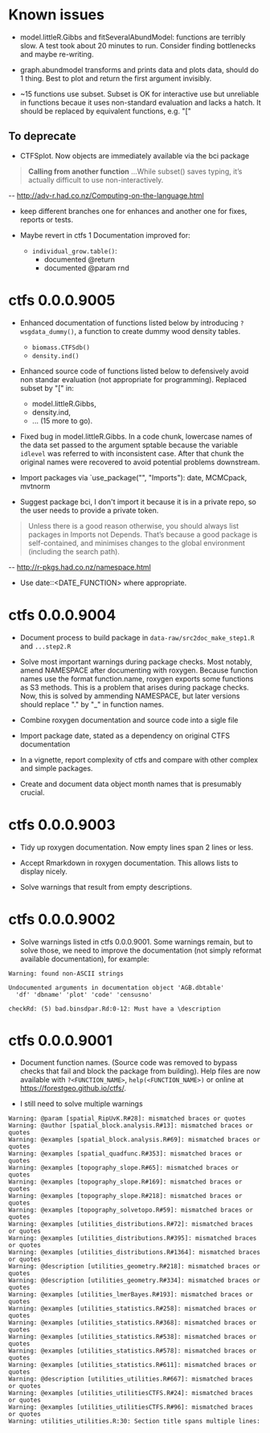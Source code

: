 # Known issues

- model.littleR.Gibbs and fitSeveralAbundModel: functions are terribly slow. A test took about 20 minutes to run. Consider finding bottlenecks and maybe re-writing.

- graph.abundmodel transforms and prints data and plots data, should do 1 thing. Best to plot and return the first argument invisibly.

- ~15 functions use subset. Subset is OK for interactive use but unreliable in functions becaue it uses non-standard evaluation and lacks a hatch. It should be replaced by equivalent functions, e.g. "["

## To deprecate

- CTFSplot. Now objects are immediately available via the bci package

> **Calling from another function** ...While subset() saves typing, it’s actually difficult to use non-interactively.

-- http://adv-r.had.co.nz/Computing-on-the-language.html

- keep different branches one for enhances and another one for fixes, reports or tests.

- Maybe revert in ctfs 1 Documentation improved for:

    * `individual_grow.table()`: 
        * documented @return
        * documented @param rnd








# ctfs 0.0.0.9005

- Enhanced documentation of functions listed below by introducing `?wsgdata_dummy()`, a function to create dummy wood density tables.
    
    - `biomass.CTFSdb()`
    - `density.ind()`

- Enhanced source code of functions listed below to defensively avoid non standar evaluation (not appropriate for programming). Replaced subset by "[" in:

    - model.littleR.Gibbs,
    - density.ind,
    - ... (15 more to go).

- Fixed bug in model.littleR.Gibbs. In a code chunk, lowercase names of the data set passed to the argument sptable because the variable `idlevel` was referred to with inconsistent case. After that chunk the original names were recovered to avoid potential problems downstream.










- Import packages via `use_package("<PACKAGE>", "Imports"): date, MCMCpack, mvtnorm

- Suggest package bci, I don't import it because it is in a private repo, so the user needs to provide a private token.


> Unless there is a good reason otherwise, you should always list packages in Imports not Depends. That’s because a good package is self-contained, and minimises changes to the global environment (including the search path).

-- http://r-pkgs.had.co.nz/namespace.html

- Use date::<DATE_FUNCTION> where appropriate.







# ctfs 0.0.0.9004

- Document process to build package in `data-raw/src2doc_make_step1.R` and `...step2.R`

- Solve most important warnings during package checks. Most notably, amend NAMESPACE after documenting with roxygen. Because function names use the format function.name, roxygen exports some functions as S3 methods. This is a problem that arises during package checks. Now, this is solved by ammending NAMESPACE, but later versions should replace "." by "_" in function names.

- Combine roxygen documentation and source code into a sigle file

- Import package date, stated as a dependency on original CTFS documentation

- In a vignette, report complexity of ctfs and compare with other complex and simple packages.

- Create and document data object month names that is presumably crucial.

# ctfs 0.0.0.9003

* Tidy up roxygen documentation. Now empty lines span 2 lines or less.

* Accept Rmarkdown in roxygen documentation. This allows lists to display nicely.

* Solve warnings that result from empty descriptions.

# ctfs 0.0.0.9002

* Solve warnings listed in ctfs 0.0.0.9001. Some warnings remain, but to solve those, we need to improve the documentation (not simply reformat available documentation), for example:

```
Warning: found non-ASCII strings

Undocumented arguments in documentation object 'AGB.dbtable'
  'df' 'dbname' 'plot' 'code' 'censusno'

checkRd: (5) bad.binsdpar.Rd:0-12: Must have a \description
```

# ctfs 0.0.0.9001

* Document function names. (Source code was removed to bypass checks that fail and block the package from building). Help files are now available with `?<FUNCTION_NAME>`, `help(<FUNCTION_NAME>)` or online at https://forestgeo.github.io/ctfs/.

* I still need to solve multiple warnings

```
Warning: @param [spatial_RipUvK.R#28]: mismatched braces or quotes
Warning: @author [spatial_block.analysis.R#13]: mismatched braces or quotes
Warning: @examples [spatial_block.analysis.R#69]: mismatched braces or quotes
Warning: @examples [spatial_quadfunc.R#353]: mismatched braces or quotes
Warning: @examples [topography_slope.R#65]: mismatched braces or quotes
Warning: @examples [topography_slope.R#169]: mismatched braces or quotes
Warning: @examples [topography_slope.R#218]: mismatched braces or quotes
Warning: @examples [topography_solvetopo.R#59]: mismatched braces or quotes
Warning: @examples [utilities_distributions.R#72]: mismatched braces or quotes
Warning: @examples [utilities_distributions.R#395]: mismatched braces or quotes
Warning: @examples [utilities_distributions.R#1364]: mismatched braces or quotes
Warning: @description [utilities_geometry.R#218]: mismatched braces or quotes
Warning: @description [utilities_geometry.R#334]: mismatched braces or quotes
Warning: @examples [utilities_lmerBayes.R#193]: mismatched braces or quotes
Warning: @examples [utilities_statistics.R#258]: mismatched braces or quotes
Warning: @examples [utilities_statistics.R#368]: mismatched braces or quotes
Warning: @examples [utilities_statistics.R#538]: mismatched braces or quotes
Warning: @examples [utilities_statistics.R#578]: mismatched braces or quotes
Warning: @examples [utilities_statistics.R#611]: mismatched braces or quotes
Warning: @description [utilities_utilities.R#667]: mismatched braces or quotes
Warning: @examples [utilities_utilitiesCTFS.R#24]: mismatched braces or quotes
Warning: @examples [utilities_utilitiesCTFS.R#96]: mismatched braces or quotes
Warning: utilities_utilities.R:30: Section title spans multiple lines:
```
